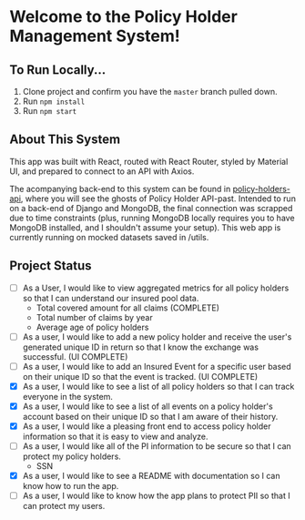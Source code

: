 # Welcome to the Policy Holder Management System!

## To Run Locally...
1. Clone project and confirm you have the `master` branch pulled down.
2. Run `npm install`
3. Run `npm start`

## About This System
This app was built with React, routed with React Router, styled by Material UI, and prepared to connect to an API with Axios.

The acompanying back-end to this system can be found in [policy-holders-api](https://github.com/kate-perry/policy-holders-api), where you will see the ghosts of Policy Holder API-past. Intended to run on a back-end of Django and MongoDB, the final connection was scrapped due to time constraints (plus, running MongoDB locally requires you to have MongoDB installed, and I shouldn't assume your setup). This web app is currently running on mocked datasets saved in /utils.

## Project Status
- [ ] As a User, I would like to view aggregated metrics for all policy holders so that I can understand our insured pool data.
    - Total covered amount for all claims (COMPLETE)
    - Total number of claims by year
    - Average age of policy holders
- [ ] As a user, I would like to add a new policy holder and receive the user's generated unique ID in return so that I know the exchange was successful. (UI COMPLETE)
- [ ] As a user, I would like to add an Insured Event for a specific user based on their unique ID so that the event is tracked. (UI COMPLETE)
- [X] As a user, I would like to see a list of all policy holders so that I can track everyone in the system.
- [X] As a user, I would like to see a list of all events on a policy holder's account based on their unique ID so that I am aware of their history.
- [X] As a user, I would like a pleasing front end to access policy holder information so that it is easy to view and analyze.
- [ ] As a user, I would like all of the PI information to be secure so that I can protect my policy holders.
    - SSN
- [X] As a user, I would like to see a README with documentation so I can know how to run the app.
- [ ] As a user, I would like to know how the app plans to protect PII so that I can protect my users.
